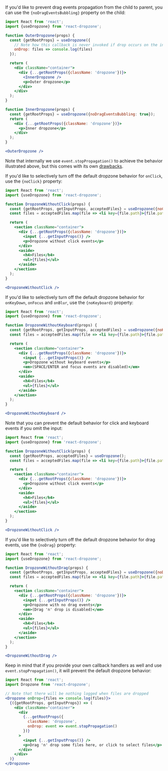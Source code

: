 If you'd like to prevent drag events propagation from the child to parent, you can use the `{noDragEventsBubbling}` property on the child:
```jsx harmony
import React from 'react';
import {useDropzone} from 'react-dropzone';

function OuterDropzone(props) {
  const {getRootProps} = useDropzone({
    // Note how this callback is never invoked if drop occurs on the inner dropzone
    onDrop: files => console.log(files)
  });

  return (
    <div className="container">
      <div {...getRootProps({className: 'dropzone'})}>
        <InnerDropzone />
        <p>Outer dropzone</p>
      </div>
    </div>
  );
}

function InnerDropzone(props) {
  const {getRootProps} = useDropzone({noDragEventsBubbling: true});
  return (
    <div {...getRootProps({className: 'dropzone'})}>
      <p>Inner dropzone</p>
    </div>
  );
}

<OuterDropzone />
```

Note that internally we use `event.stopPropagation()` to achieve the behavior illustrated above, but this comes with its own [drawbacks](https://javascript.info/bubbling-and-capturing#stopping-bubbling).

If you'd like to selectively turn off the default dropzone behavior for `onClick`, use the `{noClick}` property:
```jsx harmony
import React from 'react';
import {useDropzone} from 'react-dropzone';

function DropzoneWithoutClick(props) {
  const {getRootProps, getInputProps, acceptedFiles} = useDropzone({noClick: true});
  const files = acceptedFiles.map(file => <li key={file.path}>{file.path}</li>);

  return (
    <section className="container">
      <div {...getRootProps({className: 'dropzone'})}>
        <input {...getInputProps()} />
        <p>Dropzone without click events</p>
      </div>
      <aside>
        <h4>Files</h4>
        <ul>{files}</ul>
      </aside>
    </section>
  );
}

<DropzoneWithoutClick />
```

If you'd like to selectively turn off the default dropzone behavior for `onKeyDown`, `onFocus` and `onBlur`, use the `{noKeyboard}` property:
```jsx harmony
import React from 'react';
import {useDropzone} from 'react-dropzone';

function DropzoneWithoutKeyboard(props) {
  const {getRootProps, getInputProps, acceptedFiles} = useDropzone({noKeyboard: true});
  const files = acceptedFiles.map(file => <li key={file.path}>{file.path}</li>);

  return (
    <section className="container">
      <div {...getRootProps({className: 'dropzone'})}>
        <input {...getInputProps()} />
        <p>Dropzone without keyboard events</p>
        <em>(SPACE/ENTER and focus events are disabled)</em>
      </div>
      <aside>
        <h4>Files</h4>
        <ul>{files}</ul>
      </aside>
    </section>
  );
}

<DropzoneWithoutKeyboard />
```

Note that you can prevent the default behavior for click and keyboard events if you omit the input:
```jsx harmony
import React from 'react';
import {useDropzone} from 'react-dropzone';

function DropzoneWithoutClick(props) {
  const {getRootProps, acceptedFiles} = useDropzone();
  const files = acceptedFiles.map(file => <li key={file.path}>{file.path}</li>);

  return (
    <section className="container">
      <div {...getRootProps({className: 'dropzone'})}>
        <p>Dropzone without click events</p>
      </div>
      <aside>
        <h4>Files</h4>
        <ul>{files}</ul>
      </aside>
    </section>
  );
}

<DropzoneWithoutClick />
```

If you'd like to selectively turn off the default dropzone behavior for drag events, use the `{noDrag}` property:
```jsx harmony
import React from 'react';
import {useDropzone} from 'react-dropzone';

function DropzoneWithoutDrag(props) {
  const {getRootProps, getInputProps, acceptedFiles} = useDropzone({noDrag: true});
  const files = acceptedFiles.map(file => <li key={file.path}>{file.path}</li>);

  return (
    <section className="container">
      <div {...getRootProps({className: 'dropzone'})}>
        <input {...getInputProps()} />
        <p>Dropzone with no drag events</p>
        <em>(Drag 'n' drop is disabled)</em>
      </div>
      <aside>
        <h4>Files</h4>
        <ul>{files}</ul>
      </aside>
    </section>
  );
}

<DropzoneWithoutDrag />
```

Keep in mind that if you provide your own callback handlers as well and use `event.stopPropagation()`, it will prevent the default dropzone behavior:
```jsx harmony
import React from 'react';
import Dropzone from 'react-dropzone';

// Note that there will be nothing logged when files are dropped
<Dropzone onDrop={files => console.log(files)}>
  {({getRootProps, getInputProps}) => (
    <div className="container">
      <div
        {...getRootProps({
          className: 'dropzone',
          onDrop: event => event.stopPropagation()
        })}
      >
        <input {...getInputProps()} />
        <p>Drag 'n' drop some files here, or click to select files</p>
      </div>
    </div>
  )}
</Dropzone>
```
